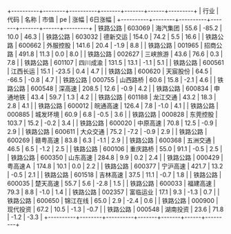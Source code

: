 +----------+--------+----------+-------+-------+------+---------+
|   行业   |  代码  |   名称   | 市值  |  pe   | 涨幅 | 6日涨幅 |
+----------+--------+----------+-------+-------+------+---------+
| 铁路公路 | 603069 | 海汽集团 | 55.6  | -85.2 | 10.0 |  46.3   |
| 铁路公路 | 603032 | 德新交运 | 154.0 | 74.2  | 5.5  |  16.6   |
| 铁路公路 | 600662 | 外服控股 | 141.6 | 20.4  | -1.9 |   8.8   |
| 铁路公路 | 001965 | 招商公路 | 491.8 | 11.3  | 0.0  |   8.0   |
| 铁路公路 | 002627 | 三峡旅游 | 43.6  | 76.6  | 0.3  |   7.8   |
| 铁路公路 | 601107 | 四川成渝 | 131.5 | 13.1  | -1.1 |   5.1   |
| 铁路公路 | 600561 | 江西长运 | 15.1  | -23.5 | 0.4  |   4.7   |
| 铁路公路 | 600620 | 天宸股份 | 64.5  | -66.5 | -0.8 |   4.7   |
| 铁路公路 | 000755 | 山西路桥 | 60.6  | 15.8  | -2.1 |   4.6   |
| 铁路公路 | 600548 |  深高速  | 208.5 | 12.6  | -0.9 |   4.2   |
| 铁路公路 | 600834 | 申通地铁 | 43.4  | 59.7  | 1.3  |   4.2   |
| 铁路公路 | 601188 | 龙江交通 | 43.2  | 18.3  | 2.8  |   4.1   |
| 铁路公路 | 600012 | 皖通高速 | 126.4 |  7.8  | -1.0 |   4.1   |
| 铁路公路 | 000885 | 城发环境 | 60.9  |  6.8  | -0.5 |   3.6   |
| 铁路公路 | 000828 | 东莞控股 | 103.7 | 15.2  | -0.2 |   3.4   |
| 铁路公路 | 600020 | 中原高速 | 70.8  | 12.5  | -0.9 |   2.9   |
| 铁路公路 | 600611 | 大众交通 | 75.2  | -7.2  | -0.9 |   2.9   |
| 铁路公路 | 600269 | 赣粤高速 | 83.8  |  6.3  | -1.1 |   2.9   |
| 铁路公路 | 600368 | 五洲交通 | 46.5  |  6.5  | -1.2 |   2.5   |
| 铁路公路 | 600106 | 重庆路桥 | 55.0  | 91.1  | -0.5 |   2.5   |
| 铁路公路 | 600350 | 山东高速 | 284.8 |  9.9  | 0.2  |   2.4   |
| 铁路公路 | 000429 | 粤高速Ａ  | 174.8 | 10.1  | 0.0  |   2.2   |
| 铁路公路 | 600377 | 宁沪高速 | 421.7 | 13.2  | -0.5 |   2.1   |
| 铁路公路 | 601518 | 吉林高速 | 37.5  | 11.1  | -0.7 |   1.8   |
| 铁路公路 | 600035 | 楚天高速 | 55.7  |  5.6  | -2.8 |   1.5   |
| 铁路公路 | 600033 | 福建高速 | 79.3  |  8.8  | -1.0 |   1.4   |
| 铁路公路 | 002357 | 富临运业 | 17.1  |  9.3  | -1.3 |   0.7   |
| 铁路公路 | 600650 | 锦江在线 | 65.0  |  2.9  | -2.4 |   0.6   |
| 铁路公路 | 000900 | 现代投资 | 67.2  | 10.5  | -1.3 |  -0.7   |
| 铁路公路 | 000548 | 湖南投资 | 23.6  | 71.8  | -1.2 |  -3.3   |
+----------+--------+----------+-------+-------+------+---------+
